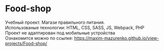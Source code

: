 # Food-shop  
Учебный проект. Магази правильного питания.  
Использованые технологии: HTML, CSS, SASS, JS, Webpack, PHP  
Проект не адаптирован под мобильные устройства  
Ознакомится можно по ссылке: https://maxim-mazurenko.github.io/view-projects/Food-shop/
